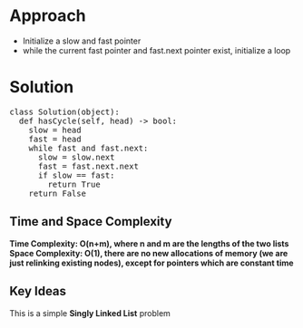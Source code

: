 # **Approach**
- Initialize a slow and fast pointer
- while the current fast pointer and fast.next pointer exist, initialize a loop

# **Solution**
<pre>
class Solution(object):
  def hasCycle(self, head) -> bool:
    slow = head
    fast = head
    while fast and fast.next:
      slow = slow.next
      fast = fast.next.next
      if slow == fast:
        return True
    return False
</pre>

## **Time and Space Complexity**
**Time Complexity: O(n+m), where n and m are the lengths of the two lists**
**Space Complexity: O(1), there are no new allocations of memory (we are just relinking existing nodes), except for pointers which are constant time**

## **Key Ideas**
This is a simple **Singly Linked List** problem
